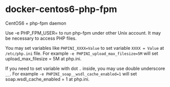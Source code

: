 docker-centos6-php-fpm
======================

CentOS6 + php-fpm daemon

Use -e PHP_FPM_USER=<user id> to run php-fpm under other Unix account. 
It may be necessary to access PHP files.

You may set variables like `PHPINI_XXXX=Value` to set variable `XXXX = Value` at `/etc/php.ini` file.
For example `-e PHPINI_upload_max_filesize=5M` will set upload_max_filesize = 5M at php.ini.

If you need to set variable with dot `.` inside, you may use double underscore `__`.
For example `-e PHPINI_soap__wsdl_cache_enabled=1` will set soap.wsdl_cache_enabled = 1 at php.ini.

